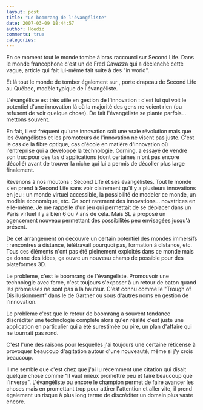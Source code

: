 ```yaml
---
layout: post
title: "Le boomrang de l'évangéliste"
date: 2007-03-09 18:44:57
author: Hoedic
comments: true
categories: 
---
```



En ce moment tout le monde tombe à bras raccourci sur Second Life. Dans le monde francophone c'est un  de Fred Cavazza qui a déclenché cette vague, article qui fait lui-même fait suite à des  "in world".

Et là tout le monde de tomber également sur , porte drapeau de Second Life au Québec, modèle typique de l'évangéliste.

L'évangéliste est très utile en gestion de l'innovation : c'est lui qui voit le potentiel d'une innovation là où la majorité des gens ne voient rien (ou refusent de voir quelque chose). De fait l'évangéliste se plante parfois... mettons souvent.

En fait, il est fréquent qu'une innovation soit une vraie révolution mais que les évangélistes et les promoteurs de l'innovation ne visent pas juste. C'est le cas de la fibre optique, cas d'école en matière d'innovation où l'entreprise qui a développé la technologie, Corning, a essayé de vendre son truc pour des tas d'applications (dont certaines n'ont pas encore décollé) avant de trouver la niche qui lui a permis de décoller plus large finalement.

Revenons à nos moutons : Second Life et ses évangélistes. Tout le monde s'en prend à Second Life sans voir clairement qu'il y a plusieurs innovations en jeu : un monde virtuel accessible, la possibilité de modeler ce monde, un modèle économique, etc. Ce sont rarement des innovations... novatrices en elle-même. Je me rappelle d'un jeu qui permettait de se déplacer dans un Paris virtuel il y a bien 6 ou 7 ans de cela. Mais SL a proposé un agencement nouveau permettant des possibilités peu envisagées jusqu'à présent.

De cet arrangement on decouvre un certain potentiel des mondes immersifs : rencontres à distance, télétravail pourquoi pas, formation à distance, etc. Tous ces éléments n'ont pas été pleinement exploités dans ce monde mais ça donne des idées, ça ouvre un nouveau champ de possible pour des plateformes 3D.

Le problème, c'est le boomrang de l'évangéliste. Promouvoir une technologie avec force, c'est toujours s'exposer à un retour de baton quand les promesses ne sont pas à la hauteur. C'est connu comme le "Trough of Disillusionment" dans le  de Gartner ou sous d'autres noms en gestion de l'innovation.

Le problème c'est que le retour de boomrang a souvent tendance discréditer une technologie complète alors qu'en réalité c'est juste une application en particulier qui a été surestimée ou pire, un plan d'affaire qui ne tournait pas rond.

C'est l'une des raisons pour lesquelles j'ai toujours une certaine réticense à provoquer beaucoup d'agitation autour d'une nouveauté, même si j'y crois beaucoup.

Il me semble que c'est chez  que j'ai lu récemment une citation qui disait quelque chose comme "Il vaut mieux promettre peu et faire beaucoup que l'inverse". L'évangéliste ou encore le champion permet de faire avancer les choses mais en promettant trop pour attirer l'attention et aller vite, il prend également un risque à plus long terme de discréditer un domain plus vaste encore.